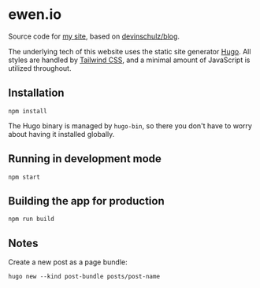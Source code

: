 # ewen.io

Source code for [my site](https://ewen.io), based on
[devinschulz/blog](https://github.com/devinschulz/blog).

The underlying tech of this website uses the static site generator
[Hugo](https://gohugo.io/). All styles are handled by
[Tailwind CSS](https://tailwindcss.com), and a minimal amount of JavaScript is
utilized throughout.

## Installation

```shell
npm install
```

The Hugo binary is managed by `hugo-bin`, so there you don't have to worry about
having it installed globally.

## Running in development mode

```shell
npm start
```

## Building the app for production

```shell
npm run build
```

## Notes

Create a new post as a page bundle:

```shell
hugo new --kind post-bundle posts/post-name
```
